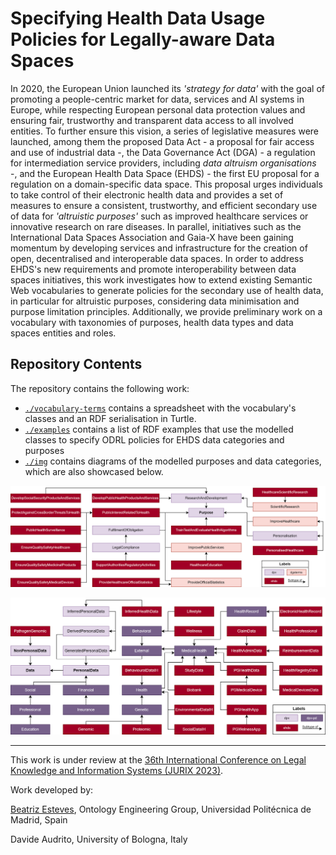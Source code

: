 # Specifying Health Data Usage Policies for Legally-aware Data Spaces

In 2020, the European Union launched its *'strategy for data'* with the goal of promoting a people-centric market for data, services and AI systems in Europe, while respecting European personal data protection values and ensuring fair, trustworthy and transparent data access to all involved entities.
To further ensure this vision, a series of legislative measures were launched, among them the proposed Data Act - a proposal for fair access and use of industrial data -, the Data Governance Act (DGA) - a regulation for intermediation service providers, including *data altruism organisations* -, and the European Health Data Space (EHDS) - the first EU proposal for a regulation on a domain-specific data space.
This proposal urges individuals to take control of their electronic health data and provides a set of measures to ensure a consistent, trustworthy, and efficient secondary use of data for *'altruistic purposes'* such as improved healthcare services or innovative research on rare diseases.
In parallel, initiatives such as the International Data Spaces Association and Gaia-X have been gaining momentum by developing services and infrastructure for the creation of open, decentralised and interoperable data spaces.
In order to address EHDS's new requirements and promote interoperability between data spaces initiatives, this work investigates how to extend existing Semantic Web vocabularies to generate policies for the secondary use of health data, in particular for altruistic purposes, considering data minimisation and purpose limitation principles.
Additionally, we provide preliminary work on a vocabulary with taxonomies of purposes, health data types and data spaces entities and roles.

## Repository Contents

The repository contains the following work:

- [`./vocabulary-terms`](./vocabulary-terms) contains a spreadsheet with the vocabulary's classes and an RDF serialisation in Turtle.
- [`./examples`](./examples) contains a list of RDF examples that use the modelled classes to specify ODRL policies for EHDS data categories and purposes
- [`./img`](./img) contains diagrams of the modelled purposes and data categories, which are also showcased below.

![EHDS purposes](./img/purposes.png "EHDS purpose taxonomy")

![EHDS data](./img/data.png "EHDS data taxonomy")

-----------------------

This work is under review at the [36th International Conference on Legal Knowledge and Information Systems (JURIX 2023)](https://jurix23.maastrichtlawtech.eu/).

Work developed by:

[Beatriz Esteves](mailto:beatriz.gesteves@upm.es), Ontology Engineering Group, Universidad Politécnica de Madrid, Spain

Davide Audrito, University of Bologna, Italy